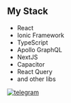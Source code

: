 
<h2 align="left">My Stack</h2>

<ul>
  <li>React</li>
  <li>Ionic Framework</li>
  <li>TypeScript</li>
  <li>Apollo GraphQL</li>
  <li>NextJS</li>
  <li>Capacitor</li>
  <li>React Query</li>
  <li>and other libs</li>
</ul>

[![telegram](https://img.shields.io/badge/-telegram-090909?style=for-the-badge&logo=telegram)](https://t.me/AlievIB) 
